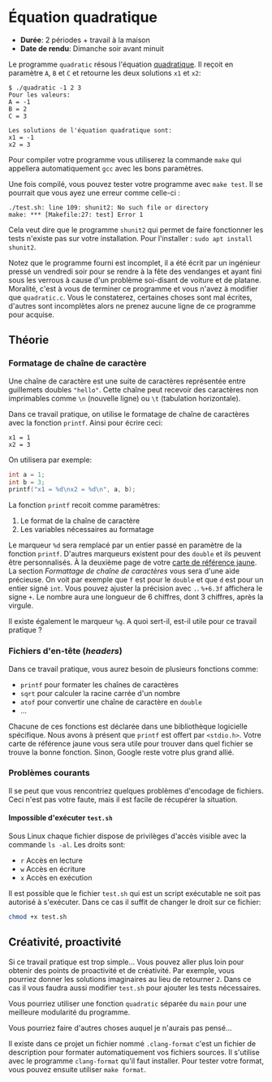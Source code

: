 # Équation quadratique

- **Durée**: 2 périodes + travail à la maison
- **Date de rendu**: Dimanche soir avant minuit

Le programme `quadratic` résous l'équation [quadratique](https://fr.wikipedia.org/wiki/Formule_quadratique). Il reçoit en paramètre `A`, `B` et `C` et retourne les deux solutions `x1` et `x2`:

```shell
$ ./quadratic -1 2 3
Pour les valeurs:
A = -1
B = 2
C = 3

Les solutions de l'équation quadratique sont:
x1 = -1
x2 = 3
```

Pour compiler votre programme vous utiliserez la commande `make` qui appellera automatiquement `gcc` avec les bons paramètres. 

Une fois compilé, vous pouvez tester votre programme avec `make test`. Il se pourrait que vous ayez une erreur comme celle-ci : 

```
./test.sh: line 109: shunit2: No such file or directory
make: *** [Makefile:27: test] Error 1
```

Cela veut dire que le programme `shunit2` qui permet de faire fonctionner les tests n'existe pas sur votre installation. Pour l'installer : `sudo apt install shunit2`.

Notez que le programme fourni est incomplet, il a été écrit par un ingénieur pressé un vendredi soir pour se rendre à la fête des vendanges et ayant fini sous les verrous à cause d'un problème soi-disant de voiture et de platane. Moralité, c'est à vous de terminer ce programme et vous n'avez à modifier que `quadratic.c`. Vous le constaterez, certaines choses sont mal écrites, d'autres sont incomplètes alors ne prenez aucune ligne de ce programme pour acquise.

## Théorie

### Formatage de chaîne de caractère

Une chaîne de caractère est une suite de caractères représentée entre guillemets doubles `"hello"`. Cette chaîne peut recevoir des caractères non imprimables comme `\n` (nouvelle ligne) ou `\t` (tabulation horizontale).

Dans ce travail pratique, on utilise le formatage de chaîne de caractères avec la fonction `printf`. Ainsi pour écrire ceci:

```text
x1 = 1
x2 = 3
```

On utilisera par exemple:

```c
int a = 1;
int b = 3;
printf("x1 = %d\nx2 = %d\n", a, b);
```

La fonction `printf` recoit comme paramètres:

1. Le format de la chaîne de caractère
2. Les variables nécessaires au formatage

Le marqueur `%d` sera remplacé par un entier passé en paramètre de la fonction `printf`. D'autres marqueurs existent pour des `double` et ils peuvent être personnalisés. À la deuxième page de votre [carte de référence
jaune](https://github.com/heig-vd-tin/refcard/releases/latest/download/refcard.pdf). La section *Formattage de chaîne de caractères* vous sera d'une aide précieuse. On voit par exemple que `f` est pour le `double` et que `d` est pour un entier signé `int`. Vous pouvez ajuster la précision avec `.`. `%+6.3f` affichera le signe `+`. Le nombre aura une longueur de 6 chiffres, dont 3
chiffres, après la virgule.

Il existe également le marqueur `%g`. A quoi sert-il, est-il utile pour ce travail pratique ?

### Fichiers d'en-tête (*headers*)

Dans ce travail pratique, vous aurez besoin de plusieurs fonctions comme:

- `printf` pour formater les chaînes de caractères
- `sqrt` pour calculer la racine carrée d'un nombre
- `atof` pour convertir une chaîne de caractère en `double`
- ...

Chacune de ces fonctions est déclarée dans une bibliothèque logicielle spécifique. Nous avons à présent que `printf` est offert par `<stdio.h>`. Votre carte de référence jaune vous sera utile pour trouver dans quel fichier se trouve la bonne fonction. Sinon, Google reste votre plus grand allié.

### Problèmes courants

Il se peut que vous rencontriez quelques problèmes d'encodage de fichiers. Ceci n'est pas votre faute, mais il est facile de récupérer la situation.

#### Impossible d'exécuter `test.sh`

Sous Linux chaque fichier dispose de privilèges d'accès visible avec la commande `ls -al`. Les droits sont:

- `r` Accès en lecture
- `w` Accès en écriture
- `x` Accès en exécution

Il est possible que le fichier `test.sh` qui est un script exécutable ne soit pas autorisé à s'exécuter. Dans ce cas il suffit de changer le droit sur ce fichier:

```sh
chmod +x test.sh
```

## Créativité, proactivité

Si ce travail pratique est trop simple... Vous pouvez aller plus loin pour obtenir des points de proactivité et de créativité. Par exemple, vous pourriez donner les solutions imaginaires au lieu de retourner `2`. Dans ce cas il vous faudra aussi modifier `test.sh` pour ajouter les tests nécessaires.

Vous pourriez utiliser une fonction `quadratic` séparée du `main` pour une meilleure modularité du programme.

Vous pourriez faire d'autres choses auquel je n'aurais pas pensé...

Il existe dans ce projet un fichier nommé `.clang-format` c'est un fichier de description pour formater automatiquement vos fichiers sources. Il s'utilise avec le programme `clang-format` qu'il faut installer. Pour tester votre format, vous pouvez ensuite utiliser `make format`.
